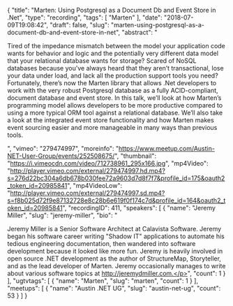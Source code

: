 {
  "title": "Marten: Using Postgresql as a Document Db and Event Store in .Net",
  "type": "recording",
  "tags": [
    "Marten"
  ],
  "date": "2018-07-09T19:08:42",
  "draft": false,
  "slug": "marten-using-postgresql-as-a-document-db-and-event-store-in-net",
  "abstract": "<p>Tired of the impedance mismatch between the model your application code wants for behavior and logic and the potentially very different data model that your relational database wants for storage? Scared of NoSQL databases because you’ve always heard that they aren’t transactional, lose your data under load, and lack all the production support tools you need? Fortunately, there’s now the Marten library that allows .Net developers to work with the very robust Postgresql database as a fully ACID-compliant, document database and event store. In this talk, we’ll look at how Marten’s programming model allows developers to be more productive compared to using a more typical ORM tool against a relational database. We’ll also take a look at the integrated event store functionality and how Marten makes event sourcing easier and more manageable in many ways than previous tools.</p>",
  "vimeo": "279474997",
  "moreinfo": "https://www.meetup.com/Austin-NET-User-Group/events/252508675/",
  "thumbnail": "https://i.vimeocdn.com/video/712738961_295x166.jpg",
  "mp4Video": "http://player.vimeo.com/external/279474997.hd.mp4?s=276d22bc304a6db678b030fee72a9603d7d8f7f7&profile_id=175&oauth2_token_id=20985841",
  "mp4VideoLow": "http://player.vimeo.com/external/279474997.sd.mp4?s=f8b025d72f9e87132728e8c28b6e619f0f174c7d&profile_id=164&oauth2_token_id=20985841",
  "recordingID": 411,
  "speakers": [
    {
      "name": "Jeremy Miller",
      "slug": "jeremy-miller",
      "bio": "<p>Jeremy Miller is a Senior Software Architect at Calavista Software. Jeremy began his software career writing \"Shadow IT\" applications to automate his tedious engineering documentation, then wandered into software development because it looked like more fun. Jeremy is heavily involved in open source .NET development as the author of StructureMap, Storyteller, and as the lead developer of Marten. Jeremy occasionally manages to write about various software topics at http://jeremydmiller.com.</p>",
      "count": 1
    }
  ],
  "ugtvtags": [
    {
      "name": "Marten",
      "slug": "marten",
      "count": 1
    }
  ],
  "meetups": [
    {
      "name": "Austin .NET UG",
      "slug": "austin-net-ug",
      "count": 53
    }
  ]
}